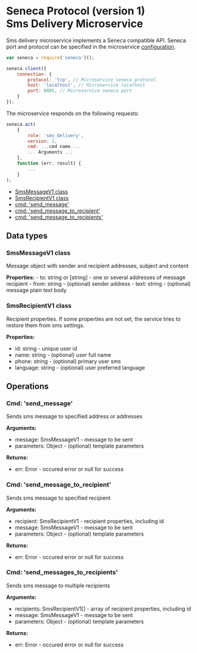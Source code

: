 # Seneca Protocol (version 1) <br/> Sms Delivery Microservice

Sms delivery microservice implements a Seneca compatible API. 
Seneca port and protocol can be specified in the microservice [configuration](Configuration.md/#api_seneca). 

```javascript
var seneca = require('seneca')();

seneca.client({
    connection: {
        protocol: 'tcp', // Microservice seneca protocol
        host: 'localhost', // Microservice localhost
        port: 8805, // Microservice seneca port
    }
});
```

The microservice responds on the following requests:

```javascript
seneca.act(
    {
        role: 'sms_delivery',
        version: 1,
        cmd: ...cmd name....
        ... Arguments ...
    },
    function (err, result) {
        ...
    }
);
```
* [SmsMessageV1 class](#class1)
* [SmsRecipientV1 class](#class2)
* [cmd: 'send_message'](#operation1)
* [cmd: 'send_message_to_recipient'](#operation2)
* [cmd: 'send_message_to_recipients'](#operation3)

## Data types

### <a name="class1"></a> SmsMessageV1 class

Message object with sender and recipient addresses, subject and content

**Properties:**
    - to: string or [string] - one or several addresses of message recipient
    - from: string - (optional) sender address
    - text: string - (optional) message plain text body 

### <a name="class2"></a> SmsRecipientV1 class

Recipient properties. If some properties are not set, the service
tries to restore them from sms settings.

**Properties:**
- id: string - unique user id
- name: string - (optional) user full name
- phone: string - (optional) primary user sms
- language: string - (optional) user preferred language

## Operations

### <a name="operation1"></a> Cmd: 'send_message'

Sends sms message to specified address or addresses

**Arguments:** 
- message: SmsMessageV1 - message to be sent
- parameters: Object - (optional) template parameters

**Returns:**
- err: Error - occured error or null for success

### <a name="operation2"></a> Cmd: 'send\_message\_to_recipient'

Sends sms message to specified recipient

**Arguments:** 
- recipient: SmsRecipientV1 - recipient properties, including id
- message: SmsMessageV1 - message to be sent
- parameters: Object - (optional) template parameters

**Returns:**
- err: Error - occured error or null for success

### <a name="operation3"></a> Cmd: 'send\_messages\_to_recipients'

Sends sms message to multiple recipients

**Arguments:** 
- recipients: SmsRecipientV1[] - array of recipient properties, including id
- message: SmsMessageV1 - message to be sent
- parameters: Object - (optional) template parameters

**Returns:**
- err: Error - occured error or null for success

